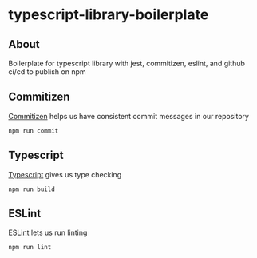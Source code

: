 # typescript-library-boilerplate

## About

Boilerplate for typescript library with jest, commitizen, eslint, and github ci/cd to publish on npm

## Commitizen

[Commitizen](https://github.com/commitizen/cz-cli) helps us have consistent commit messages in our repository

`npm run commit`

## Typescript

[Typescript](https://www.typescriptlang.org/) gives us type checking

`npm run build`

## ESLint

[ESLint](https://typescript-eslint.io/) lets us run linting

`npm run lint`
